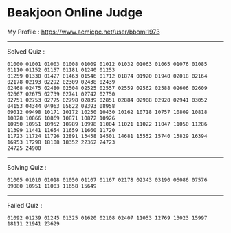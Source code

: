 # Beakjoon Online Judge

My Profile : https://www.acmicpc.net/user/bbomi1973

---

Solved Quiz : 
```
01000 01001 01003 01008 01009 01012 01032 01063 01065 01076 01085 01110 01152 01157 01181 01240 01253
01259 01330 01427 01463 01546 01712 01874 01920 01940 02018 02164 02178 02193 02292 02309 02438 02439
02468 02475 02480 02504 02525 02557 02559 02562 02588 02606 02609 02667 02675 02739 02741 02742 02750
02751 02753 02775 02798 02839 02851 02884 02908 02920 02941 03052 04153 04344 04963 05622 08393 08958
09012 09498 10171 10172 10250 10430 10162 10718 10757 10809 10818 10828 10866 10869 10871 10872 10926
10950 10951 10952 10989 10998 11004 11021 11022 11047 11050 11286 11399 11441 11654 11659 11660 11720
11723 11724 11726 12891 13458 14501 14681 15552 15740 15829 16394 16953 17298 18108 18352 22362 24723
24725 24900
```

---

Solving Quiz :
```
01005 01010 01018 01050 01107 01167 02178 02343 03190 06086 07576 09080 10951 11003 11658 15649
```

---

Failed Quiz :
```
01092 01239 01245 01325 01620 02108 02407 11053 12769 13023 15997 18111 21941 23629
```
